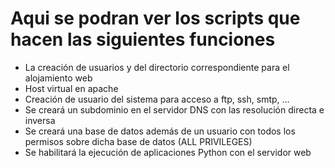 # Aqui se podran ver los scripts que hacen las siguientes funciones
- La creación de usuarios y del directorio correspondiente para el alojamiento web
- Host virtual en apache
- Creación de usuario del sistema para acceso a ftp, ssh, smtp, …
- Se creará un subdominio en el servidor DNS con las resolución directa e inversa
- Se creará una base de datos además de un usuario con todos los permisos sobre dicha base de datos (ALL PRIVILEGES)
- Se habilitará la ejecución de aplicaciones Python con el servidor web
